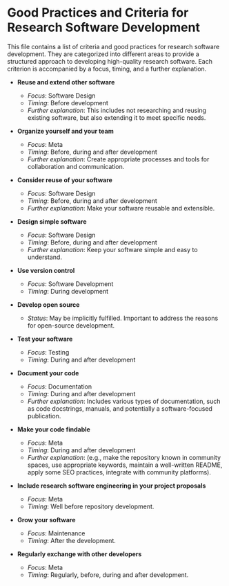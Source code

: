 # Good Practices and Criteria for Research Software Development

This file contains a list of criteria and good practices for research software development. They are categorized into different areas to provide a structured approach to developing high-quality research software. Each criterion is accompanied by a focus, timing, and a further explanation.

- **Reuse and extend other software**  
  - _Focus_: Software Design
  - _Timing_: Before development
  - _Further explanation_: This includes not researching and reusing existing software, but also extending it to meet specific needs.

- **Organize yourself and your team**  
  - _Focus_: Meta
  - _Timing_: Before, during and after development
  - _Further explanation_: Create appropriate processes and tools for collaboration and communication.

- **Consider reuse of your software**  
  - _Focus_: Software Design
  - _Timing_: Before, during and after development
  - _Further explanation_: Make your software reusable and extensible.

- **Design simple software**  
  - _Focus_: Software Design
  - _Timing_: Before, during and after development
  - _Further explanation_: Keep your software simple and easy to understand.

- **Use version control**  
  - _Focus_: Software Development
  - _Timing_: During development


- **Develop open source**  
  - _Status_: May be implicitly fulfilled. Important to address the reasons for open-source development.

- **Test your software**  
  - _Focus_: Testing
  - _Timing_: During and after development

- **Document your code**  
  - _Focus_: Documentation
  - _Timing_: During and after development
  - _Further explanation_: Includes various types of documentation, such as code docstrings, manuals, and potentially a software-focused publication.

- **Make your code findable**  
  - _Focus_: Meta
  - _Timing_: During and after development
  - _Further explanation_: (e.g., make the repository known in community spaces, use appropriate keywords, maintain a well-written README, apply some SEO practices, integrate with community platforms).

- **Include research software engineering in your project proposals**  
  - _Focus_: Meta
  - _Timing_: Well before repository development.

- **Grow your software**  
  - _Focus_: Maintenance
  - _Timing_: After the development.

- **Regularly exchange with other developers**  
  - _Focus_: Meta
  - _Timing_: Regularly, before, during and after development.

